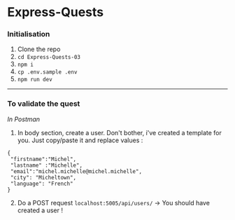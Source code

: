 # Express-Quests

### Initialisation

1. Clone the repo
2. `cd Express-Quests-03`
3. `npm i`
4. `cp .env.sample .env`
5. `npm run dev`

---

### To validate the quest

_In Postman_

1. In body section, create a user. Don't bother, i've created a template for you. Just copy/paste it and replace values :

```
{
 "firstname":"Michel",
 "lastname" :"Michelle",
 "email":"michel.michelle@michel.michelle",
 "city": "Micheltown",
 "language": "French"
}
```

2. Do a POST request `localhost:5005/api/users/` -> You should have created a user !
